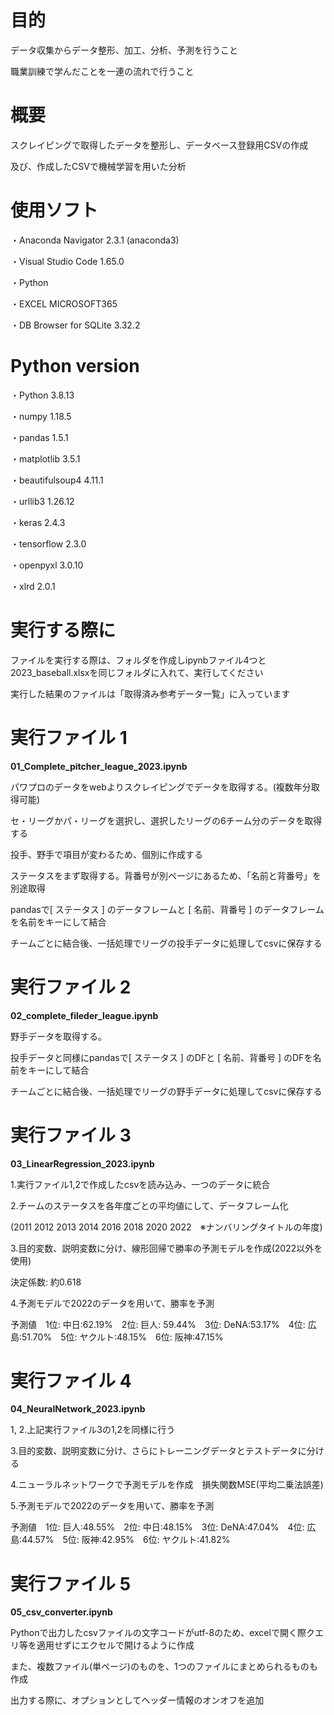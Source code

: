 # **目的**

データ収集からデータ整形、加工、分析、予測を行うこと

職業訓練で学んだことを一連の流れで行うこと

# **概要**

スクレイピングで取得したデータを整形し、データベース登録用CSVの作成

及び、作成したCSVで機械学習を用いた分析

# 使用ソフト

・Anaconda Navigator 2.3.1 (anaconda3)

・Visual Studio Code 1.65.0 

・Python　

・EXCEL MICROSOFT365　

・DB Browser for SQLite 3.32.2

# Python version

・Python	3.8.13　　　

・numpy	1.18.5

・pandas	1.5.1

・matplotlib	3.5.1

・beautifulsoup4	4.11.1

・urllib3	1.26.12

・keras	2.4.3 

・tensorflow	2.3.0

・openpyxl 3.0.10

・xlrd 2.0.1

# 実行する際に

ファイルを実行する際は、フォルダを作成しipynbファイル4つと2023_baseball.xlsxを同じフォルダに入れて、実行してください

実行した結果のファイルは「取得済み参考データ一覧」に入っています

# 実行ファイル 1
 
**01_Complete_pitcher_league_2023.ipynb**

パワプロのデータをwebよりスクレイピングでデータを取得する。(複数年分取得可能)

セ・リーグかパ・リーグを選択し、選択したリーグの6チーム分のデータを取得する

投手、野手で項目が変わるため、個別に作成する

ステータスをまず取得する。背番号が別ページにあるため、「名前と背番号」を別途取得

pandasで[ ステータス ] のデータフレームと [ 名前、背番号 ] のデータフレームを名前をキーにして結合

チームごとに結合後、一括処理でリーグの投手データに処理してcsvに保存する

# 実行ファイル 2

**02_complete_fileder_league.ipynb**

野手データを取得する。

投手データと同様にpandasで[ ステータス ] のDFと [ 名前、背番号 ] のDFを名前をキーにして結合

チームごとに結合後、一括処理でリーグの野手データに処理してcsvに保存する

# 実行ファイル 3

**03_LinearRegression_2023.ipynb**

1.実行ファイル1,2で作成したcsvを読み込み、一つのデータに統合

2.チームのステータスを各年度ごとの平均値にして、データフレーム化

(2011 2012 2013 2014 2016 2018 2020 2022　※ナンバリングタイトルの年度)

3.目的変数、説明変数に分け、線形回帰で勝率の予測モデルを作成(2022以外を使用)

決定係数: 約0.618

4.予測モデルで2022のデータを用いて、勝率を予測

予測値　1位: 中日:62.19%　2位: 巨人: 59.44%　3位: DeNA:53.17%　4位: 広島:51.70%　5位: ヤクルト:48.15%　6位: 阪神:47.15%

# 実行ファイル 4

**04_NeuralNetwork_2023.ipynb**

1, 2.上記実行ファイル3の1,2を同様に行う

3.目的変数、説明変数に分け、さらにトレーニングデータとテストデータに分ける

4.ニューラルネットワークで予測モデルを作成　損失関数MSE(平均二乗法誤差)

5.予測モデルで2022のデータを用いて、勝率を予測

予測値　1位: 巨人:48.55%　2位: 中日:48.15%　3位: DeNA:47.04%　4位: 広島:44.57%　5位: 阪神:42.95%　6位: ヤクルト:41.82%

# 実行ファイル 5

**05_csv_converter.ipynb**

Pythonで出力したcsvファイルの文字コードがutf-8のため、excelで開く際クエリ等を適用せずにエクセルで開けるように作成

また、複数ファイル(単ページ)のものを、1つのファイルにまとめられるものも作成

出力する際に、オプションとしてヘッダー情報のオンオフを追加


